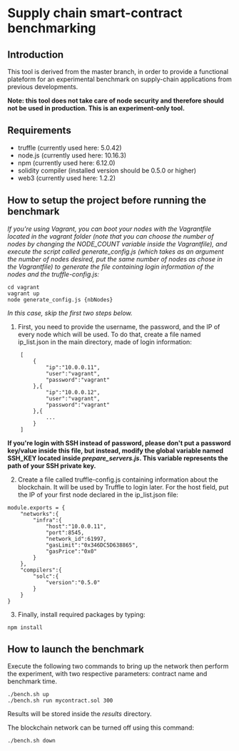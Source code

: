 # Supply chain smart-contract benchmarking

## Introduction

This tool is derived from the master branch, in order to provide a functional plateform for an experimental benchmark on supply-chain applications from previous developments.

**Note: this tool does not take care of node security and therefore should not be used in production. This is an experiment-only tool.**

## Requirements

- truffle (currently used here: 5.0.42)
- node.js (currently used here: 10.16.3)
- npm (currently used here: 6.12.0)
- solidity compiler (installed version should be 0.5.0 or higher)
- web3 (currently used here: 1.2.2)

## How to setup the project before running the benchmark

*If you're using Vagrant, you can boot your nodes with the Vagrantfile located in the vagrant folder (note that you can choose the number of nodes by changing the NODE_COUNT variable inside the Vagrantfile), and execute the script called generate_config.js (which takes as an argument the number of nodes desired, put the same number of nodes as chose in the Vagrantfile) to generate the file containing login information of the nodes and the truffle-config.js:*

```
cd vagrant
vagrant up
node generate_config.js {nbNodes}
```

*In this case, skip the first two steps below.*

1. First, you need to provide the username, the password, and the IP of every node which will be used. To do that, create a file named ip_list.json in the main directory, made of login information:


```
    [
        {
            "ip":"10.0.0.11",
            "user":"vagrant",
            "password":"vagrant"
        },{
            "ip":"10.0.0.12",
            "user":"vagrant",
            "password":"vagrant"
        },{
            ...
        }
    ]
```

**If you're login with SSH instead of password, please don't put a password key/value inside this file, but instead, modify the global variable named SSH_KEY located inside *prepare_servers.js*. This variable represents the path of your SSH private key.**

2. Create a file called truffle-config.js containing information about the blockchain. It will be used by Truffle to login later. For the host field, put the IP of your first node declared in the ip_list.json file:

```
module.exports = {
    "networks":{
        "infra":{
            "host":"10.0.0.11",
            "port":8545,
            "network_id":61997,
            "gasLimit":"0x346DC5D638865",
            "gasPrice":"0x0"
        }
    },
    "compilers":{
        "solc":{
            "version":"0.5.0"
        }
    }
}
```

3. Finally, install required packages by typing:

```
npm install
```

## How to launch the benchmark

Execute the following two commands to bring up the network then perform the experiment, with two respective parameters: contract name and benchmark time.

```
./bench.sh up 
./bench.sh run mycontract.sol 300 
```

Results will be stored inside the *results* directory.

The blockchain network can be turned off using this command:

```
./bench.sh down
```